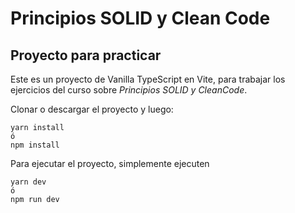 # Principios SOLID y Clean Code

## Proyecto para practicar

Este es un proyecto de Vanilla TypeScript en Vite, para trabajar los ejercicios del curso sobre _Principios SOLID y CleanCode_.

Clonar o descargar el proyecto y luego:

```
yarn install
ó
npm install
```

Para ejecutar el proyecto, simplemente ejecuten

```
yarn dev
ó
npm run dev
```
